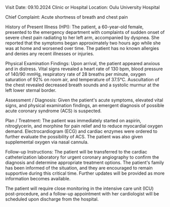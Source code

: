  Visit Date: 09.10.2024
Clinic or Hospital Location: Oulu University Hospital

Chief Complaint: Acute shortness of breath and chest pain

History of Present Illness (HPI): The patient, a 60-year-old female, presented to the emergency department with complaints of sudden onset of severe chest pain radiating to her left arm, accompanied by dyspnea. She reported that the symptoms began approximately two hours ago while she was at home and worsened over time. The patient has no known allergies and denies any recent illnesses or injuries.

Physical Examination Findings: Upon arrival, the patient appeared anxious and in distress. Vital signs revealed a heart rate of 130 bpm, blood pressure of 140/90 mmHg, respiratory rate of 28 breaths per minute, oxygen saturation of 92% on room air, and temperature of 37.5°C. Auscultation of the chest revealed decreased breath sounds and a systolic murmur at the left lower sternal border.

Assessment / Diagnosis: Given the patient's acute symptoms, elevated vital signs, and physical examination findings, an emergent diagnosis of possible acute coronary syndrome (ACS) is suspected.

Plan / Treatment: The patient was immediately started on aspirin, nitroglycerin, and morphine for pain relief and to reduce myocardial oxygen demand. Electrocardiogram (ECG) and cardiac enzymes were ordered to further evaluate the possibility of ACS. The patient was also given supplemental oxygen via nasal cannula.

Follow-up Instructions: The patient will be transferred to the cardiac catheterization laboratory for urgent coronary angiography to confirm the diagnosis and determine appropriate treatment options. The patient's family has been informed of the situation, and they are encouraged to remain supportive during this critical time. Further updates will be provided as more information becomes available.

The patient will require close monitoring in the intensive care unit (ICU) post-procedure, and a follow-up appointment with her cardiologist will be scheduled upon discharge from the hospital.
